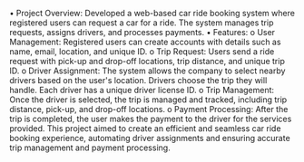 •	Project Overview: Developed a web-based car ride booking system where registered users can request a car for a ride. The system manages trip requests, assigns drivers, and processes payments.
•	Features:
o	User Management: Registered users can create accounts with details such as name, email, location, and unique ID.
o	Trip Request: Users send a ride request with pick-up and drop-off locations, trip distance, and unique trip ID.
o	Driver Assignment: The system allows the company to select nearby drivers based on the user's location. Drivers choose the trip they will handle. Each driver has a unique driver license ID.
o	Trip Management: Once the driver is selected, the trip is managed and tracked, including trip distance, pick-up, and drop-off locations.
o	Payment Processing: After the trip is completed, the user makes the payment to the driver for the services provided.
This project aimed to create an efficient and seamless car ride booking experience, automating driver assignments and ensuring accurate trip management and payment processing.
